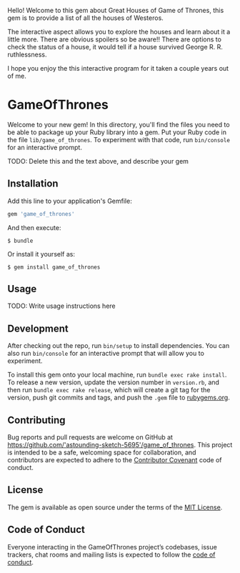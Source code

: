 Hello! Welcome to this gem about Great Houses of Game of Thrones, this gem is to provide a list of all the houses of Westeros.

The interactive aspect allows you to explore the houses and learn about it a little more. There are obvious spoilers so be aware!! There are options to check the status of a house, it would tell if a house survived George R. R. ruthlessness.

I hope you enjoy the this interactive program for it taken a couple years out of me.


# GameOfThrones

Welcome to your new gem! In this directory, you'll find the files you need to be able to package up your Ruby library into a gem. Put your Ruby code in the file `lib/game_of_thrones`. To experiment with that code, run `bin/console` for an interactive prompt.

TODO: Delete this and the text above, and describe your gem

## Installation

Add this line to your application's Gemfile:

```ruby
gem 'game_of_thrones'
```

And then execute:

    $ bundle

Or install it yourself as:

    $ gem install game_of_thrones

## Usage

TODO: Write usage instructions here

## Development

After checking out the repo, run `bin/setup` to install dependencies. You can also run `bin/console` for an interactive prompt that will allow you to experiment.

To install this gem onto your local machine, run `bundle exec rake install`. To release a new version, update the version number in `version.rb`, and then run `bundle exec rake release`, which will create a git tag for the version, push git commits and tags, and push the `.gem` file to [rubygems.org](https://rubygems.org).

## Contributing

Bug reports and pull requests are welcome on GitHub at https://github.com/'astounding-sketch-5695'/game_of_thrones. This project is intended to be a safe, welcoming space for collaboration, and contributors are expected to adhere to the [Contributor Covenant](http://contributor-covenant.org) code of conduct.

## License

The gem is available as open source under the terms of the [MIT License](https://opensource.org/licenses/MIT).

## Code of Conduct

Everyone interacting in the GameOfThrones project’s codebases, issue trackers, chat rooms and mailing lists is expected to follow the [code of conduct](https://github.com/'astounding-sketch-5695'/game_of_thrones/blob/master/CODE_OF_CONDUCT.md).
